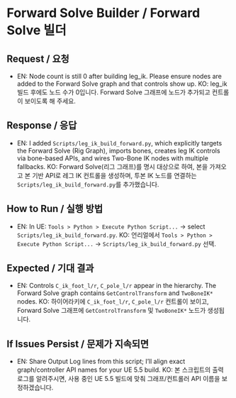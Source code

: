# Forward Solve Builder / Forward Solve 빌더

## Request / 요청
- EN: Node count is still 0 after building leg_ik. Please ensure nodes are added to the Forward Solve graph and that controls show up.
  KO: leg_ik 빌드 후에도 노드 수가 0입니다. Forward Solve 그래프에 노드가 추가되고 컨트롤이 보이도록 해 주세요.

## Response / 응답
- EN: I added `Scripts/leg_ik_build_forward.py`, which explicitly targets the Forward Solve (Rig Graph), imports bones, creates leg IK controls via bone-based APIs, and wires Two-Bone IK nodes with multiple fallbacks.
  KO: Forward Solve(리그 그래프)를 명시 대상으로 하여, 본을 가져오고 본 기반 API로 레그 IK 컨트롤을 생성하며, 투본 IK 노드를 연결하는 `Scripts/leg_ik_build_forward.py`를 추가했습니다.

## How to Run / 실행 방법
- EN: In UE: `Tools > Python > Execute Python Script...` → select `Scripts/leg_ik_build_forward.py`.
  KO: 언리얼에서 `Tools > Python > Execute Python Script...` → `Scripts/leg_ik_build_forward.py` 선택.

## Expected / 기대 결과
- EN: Controls `C_ik_foot_l/r`, `C_pole_l/r` appear in the hierarchy. The Forward Solve graph contains `GetControlTransform` and `TwoBoneIK*` nodes.
  KO: 하이어라키에 `C_ik_foot_l/r`, `C_pole_l/r` 컨트롤이 보이고, Forward Solve 그래프에 `GetControlTransform` 및 `TwoBoneIK*` 노드가 생성됩니다.

## If Issues Persist / 문제가 지속되면
- EN: Share Output Log lines from this script; I’ll align exact graph/controller API names for your UE 5.5 build.
  KO: 본 스크립트의 출력 로그를 알려주시면, 사용 중인 UE 5.5 빌드에 맞춰 그래프/컨트롤러 API 이름을 보정하겠습니다.

